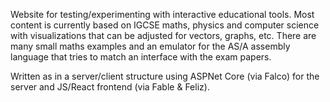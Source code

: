 Website for testing/experimenting with interactive educational tools. Most content is currently based on IGCSE maths, physics and computer science with visualizations that can be adjusted for vectors, graphs, etc. There are many small maths examples and an emulator for the AS/A assembly language that tries to match an interface with the exam papers.

Written as in a server/client structure using ASPNet Core (via Falco) for the server and JS/React frontend (via Fable & Feliz).
